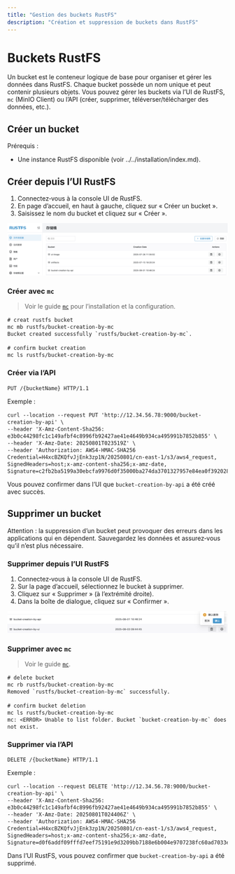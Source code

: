 ```yaml
---
title: "Gestion des buckets RustFS"
description: "Création et suppression de buckets dans RustFS"
---
```


# Buckets RustFS

Un bucket est le conteneur logique de base pour organiser et gérer les données dans RustFS. Chaque bucket possède un nom unique et peut contenir plusieurs objets. Vous pouvez gérer les buckets via l’UI de RustFS, `mc` (MinIO Client) ou l’API (créer, supprimer, téléverser/télécharger des données, etc.).

## Créer un bucket

Prérequis :

- Une instance RustFS disponible (voir ../../installation/index.md).

## Créer depuis l’UI RustFS

1. Connectez‑vous à la console UI de RustFS.
1. En page d’accueil, en haut à gauche, cliquez sur « Créer un bucket ».
1. Saisissez le nom du bucket et cliquez sur « Créer ».

![bucket creation](images/bucket-creation-by-ui.png)

### Créer avec `mc`

> Voir le guide [`mc`](../mc.md) pour l’installation et la configuration.

```
# creat rustfs bucket
mc mb rustfs/bucket-creation-by-mc
Bucket created successfully `rustfs/bucket-creation-by-mc`.

# confirm bucket creation
mc ls rustfs/bucket-creation-by-mc
```

### Créer via l’API

```
PUT /{bucketName} HTTP/1.1
```

Exemple :

```
curl --location --request PUT 'http://12.34.56.78:9000/bucket-creation-by-api' \
--header 'X-Amz-Content-Sha256: e3b0c44298fc1c149afbf4c8996fb92427ae41e4649b934ca495991b7852b855' \
--header 'X-Amz-Date: 20250801T023519Z' \
--header 'Authorization: AWS4-HMAC-SHA256 Credential=H4xcBZKQfvJjEnk3zp1N/20250801/cn-east-1/s3/aws4_request, SignedHeaders=host;x-amz-content-sha256;x-amz-date, Signature=c2fb2ba5199a30ebcfa9976d0f35000ba274da3701327957e84ea0f3920288f2'
```

Vous pouvez confirmer dans l’UI que `bucket-creation-by-api` a été créé avec succès.

## Supprimer un bucket

Attention : la suppression d’un bucket peut provoquer des erreurs dans les applications qui en dépendent. Sauvegardez les données et assurez‑vous qu’il n’est plus nécessaire.

### Supprimer depuis l’UI RustFS

1. Connectez‑vous à la console UI de RustFS.
1. Sur la page d’accueil, sélectionnez le bucket à supprimer.
1. Cliquez sur « Supprimer » (à l’extrémité droite).
1. Dans la boîte de dialogue, cliquez sur « Confirmer ».

![bucket deletion](images/bucket-deletion-on-ui.png)

### Supprimer avec `mc`

> Voir le guide [`mc`](../mc.md).

```
# delete bucket
mc rb rustfs/bucket-creation-by-mc
Removed `rustfs/bucket-creation-by-mc` successfully.

# confirm bucket deletion
mc ls rustfs/bucket-creation-by-mc
mc: <ERROR> Unable to list folder. Bucket `bucket-creation-by-mc` does not exist.
```

### Supprimer via l’API

```
DELETE /{bucketName} HTTP/1.1
```

Exemple :

```
curl --location --request DELETE 'http://12.34.56.78:9000/bucket-creation-by-api' \
--header 'X-Amz-Content-Sha256: e3b0c44298fc1c149afbf4c8996fb92427ae41e4649b934ca495991b7852b855' \
--header 'X-Amz-Date: 20250801T024406Z' \
--header 'Authorization: AWS4-HMAC-SHA256 Credential=H4xcBZKQfvJjEnk3zp1N/20250801/cn-east-1/s3/aws4_request, SignedHeaders=host;x-amz-content-sha256;x-amz-date, Signature=d0f6addf09fffd7eef75191e9d3209bb7188e6b004e9707238fc60ad7033edae'
```

Dans l’UI RustFS, vous pouvez confirmer que `bucket-creation-by-api` a été supprimé.